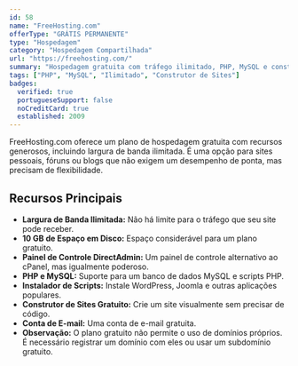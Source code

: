 ```yaml
---
id: 58
name: "FreeHosting.com"
offerType: "GRÁTIS PERMANENTE"
type: "Hospedagem"
category: "Hospedagem Compartilhada"
url: "https://freehosting.com/"
summary: "Hospedagem gratuita com tráfego ilimitado, PHP, MySQL e construtor de sites."
tags: ["PHP", "MySQL", "Ilimitado", "Construtor de Sites"]
badges:
  verified: true
  portugueseSupport: false
  noCreditCard: true
  established: 2009
---
```


FreeHosting.com oferece um plano de hospedagem gratuita com recursos generosos, incluindo largura de banda ilimitada. É uma opção para sites pessoais, fóruns ou blogs que não exigem um desempenho de ponta, mas precisam de flexibilidade.

## Recursos Principais

- **Largura de Banda Ilimitada:** Não há limite para o tráfego que seu site pode receber.
- **10 GB de Espaço em Disco:** Espaço considerável para um plano gratuito.
- **Painel de Controle DirectAdmin:** Um painel de controle alternativo ao cPanel, mas igualmente poderoso.
- **PHP e MySQL:** Suporte para um banco de dados MySQL e scripts PHP.
- **Instalador de Scripts:** Instale WordPress, Joomla e outras aplicações populares.
- **Construtor de Sites Gratuito:** Crie um site visualmente sem precisar de código.
- **Conta de E-mail:** Uma conta de e-mail gratuita.
- **Observação:** O plano gratuito não permite o uso de domínios próprios. É necessário registrar um domínio com eles ou usar um subdomínio gratuito.
